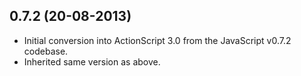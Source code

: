 ## 0.7.2 (20-08-2013)

* Initial conversion into ActionScript 3.0 from the JavaScript v0.7.2 codebase.
* Inherited same version as above.